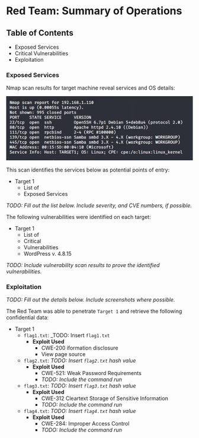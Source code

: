 # Red Team: Summary of Operations

## Table of Contents
- Exposed Services
- Critical Vulnerabilities
- Exploitation

### Exposed Services

Nmap scan results for target machine reveal services and OS details:

![target 1](https://github.com/tajambois/Home-Work/blob/main/Final%20Project/images/2021-02-22_20h21_56.png)

This scan identifies the services below as potential points of entry:
- Target 1
  - List of
  - Exposed Services

_TODO: Fill out the list below. Include severity, and CVE numbers, if possible._

The following vulnerabilities were identified on each target:
- Target 1
  - List of
  - Critical
  - Vulnerabilities
  - WordPress v. 4.8.15

_TODO: Include vulnerability scan results to prove the identified vulnerabilities._

### Exploitation
_TODO: Fill out the details below. Include screenshots where possible._

The Red Team was able to penetrate `Target 1` and retrieve the following confidential data:
- Target 1
  - `flag1.txt`: _TODO: Insert `flag1.txt`
    - **Exploit Used**
      - CWE-200 iformation disclosure
      - View page source
  - `flag2.txt`: _TODO: Insert `flag2.txt` hash value_
    - **Exploit Used**
      - CWE-521: Weak Password Requirements
      - _TODO: Include the command run_
  - `flag3.txt`: _TODO: Insert `flag3.txt` hash value_
    - **Exploit Used**
      - CWE-312 Cleartext Storage of Sensitive Information
      - _TODO: Include the command run_
  - `flag4.txt`: _TODO: Insert `flag4.txt` hash value_
    - **Exploit Used**
      - CWE-284: Improper Access Control
      - _TODO: Include the command run_

